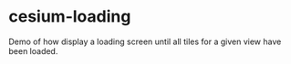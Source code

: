# cesium-loading
Demo of how display a loading screen until all tiles for a given view have been loaded.
